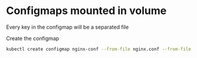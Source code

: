 # Configmaps mounted in volume

Every key in the configmap will be a separated file

Create the configmap

```sh
kubectl create configmap nginx-conf --from-file nginx.conf --from-file hello.md
```
